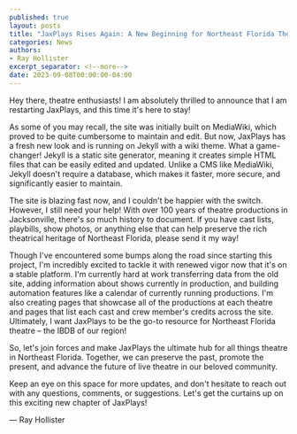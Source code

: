 ```yaml
---
published: true
layout: posts
title: "JaxPlays Rises Again: A New Beginning for Northeast Florida Theatre Lovers!"
categories: News
authors:
- Ray Hollister
excerpt_separator: <!--more-->
date: 2023-09-08T00:00:00-04:00
---
```


Hey there, theatre enthusiasts! I am absolutely thrilled to announce that I am restarting JaxPlays, and this time it's here to stay!

As some of you may recall, the site was initially built on MediaWiki, which proved to be quite cumbersome to maintain and edit. But now, JaxPlays has a fresh new look and is running on Jekyll with a wiki theme. What a game-changer! Jekyll is a static site generator, meaning it creates simple HTML files that can be easily edited and updated. Unlike a CMS like MediaWiki, Jekyll doesn't require a database, which makes it faster, more secure, and significantly easier to maintain.

The site is blazing fast now, and I couldn't be happier with the switch. However, I still need your help! With over 100 years of theatre productions in Jacksonville, there's so much history to document. If you have cast lists, playbills, show photos, or anything else that can help preserve the rich theatrical heritage of Northeast Florida, please send it my way!
<!--more-->

Though I've encountered some bumps along the road since starting this project, I'm incredibly excited to tackle it with renewed vigor now that it's on a stable platform. I'm currently hard at work transferring data from the old site, adding information about shows currently in production, and building automation features like a calendar of currently running productions. I'm also creating pages that showcase all of the productions at each theatre and pages that list each cast and crew member's credits across the site. Ultimately, I want JaxPlays to be the go-to resource for Northeast Florida theatre – the IBDB of our region!

So, let's join forces and make JaxPlays the ultimate hub for all things theatre in Northeast Florida. Together, we can preserve the past, promote the present, and advance the future of live theatre in our beloved community.

Keep an eye on this space for more updates, and don't hesitate to reach out with any questions, comments, or suggestions. Let's get the curtains up on this exciting new chapter of JaxPlays!

— Ray Hollister